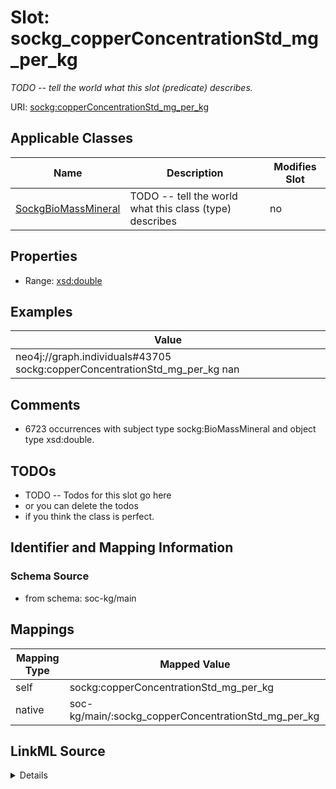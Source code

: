 

# Slot: sockg_copperConcentrationStd_mg_per_kg


_TODO -- tell the world what this slot (predicate) describes._





URI: [sockg:copperConcentrationStd_mg_per_kg](http://www.semanticweb.org/sockg/ontologies/2024/0/soil-carbon-ontology/copperConcentrationStd_mg_per_kg)



<!-- no inheritance hierarchy -->





## Applicable Classes

| Name | Description | Modifies Slot |
| --- | --- | --- |
| [SockgBioMassMineral](../classes/SockgBioMassMineral.md) | TODO -- tell the world what this class (type) describes |  no  |







## Properties

* Range: [xsd:double](http://www.w3.org/2001/XMLSchema#double)






## Examples

| Value |
| --- |
| neo4j://graph.individuals#43705 sockg:copperConcentrationStd_mg_per_kg nan |

## Comments

* 6723 occurrences with subject type sockg:BioMassMineral and object type xsd:double.

## TODOs

* TODO -- Todos for this slot go here
* or you can delete the todos
* if you think the class is perfect.

## Identifier and Mapping Information







### Schema Source


* from schema: soc-kg/main




## Mappings

| Mapping Type | Mapped Value |
| ---  | ---  |
| self | sockg:copperConcentrationStd_mg_per_kg |
| native | soc-kg/main/:sockg_copperConcentrationStd_mg_per_kg |




## LinkML Source

<details>
```yaml
name: sockg_copperConcentrationStd_mg_per_kg
description: TODO -- tell the world what this slot (predicate) describes.
todos:
- TODO -- Todos for this slot go here
- or you can delete the todos
- if you think the class is perfect.
comments:
- 6723 occurrences with subject type sockg:BioMassMineral and object type xsd:double.
examples:
- value: neo4j://graph.individuals#43705 sockg:copperConcentrationStd_mg_per_kg nan
from_schema: soc-kg/main
rank: 1000
slot_uri: sockg:copperConcentrationStd_mg_per_kg
alias: sockg_copperConcentrationStd_mg_per_kg
domain_of:
- sockg_BioMassMineral
range: double

```
</details>